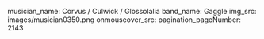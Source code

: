 musician_name: Corvus / Culwick / Glossolalia
band_name: Gaggle
img_src: images/musician0350.png
onmouseover_src: 
pagination_pageNumber: 2143